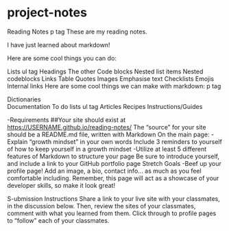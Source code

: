 # project-notes

Reading Notes       p tag
These are my reading notes.

I have just learned about markdown!

Here are some cool things you can do:

Lists  ul tag
Headings
The other
Code blocks
Nested list items
Nested codeblocks
Links
Table
Quotes
Images
Emphasise text
Checklists
Emojis
Internal links
Here are some cool things we can make with markdown:           p tag

Dictionaries            
Documentation
To do lists                       ul tag
Articles
Recipes
Instructions/Guides

-Requirements
##Your site should exist at https://USERNAME.github.io/reading-notes/
The “source” for your site should be a README.md file, written with Markdown
On the main page:
-Explain “growth mindset” in your own words
Include 3 reminders to yourself of how to keep yourself in a growth mindset
-Utilize at least 5 different features of Markdown to structure your page
Be sure to introduce yourself, and include a link to your GitHub portfolio page
Stretch Goals
-Beef up your profile page! Add an image, a bio, contact info… as much as you feel comfortable including. Remember, this page will act as a showcase of your developer skills, so make it look great!

S-ubmission Instructions
Share a link to your live site with your classmates, in the discussion below.
Then, review the sites of your classmates, comment with what you learned from them. Click through to profile pages to “follow” each of your classmates.
